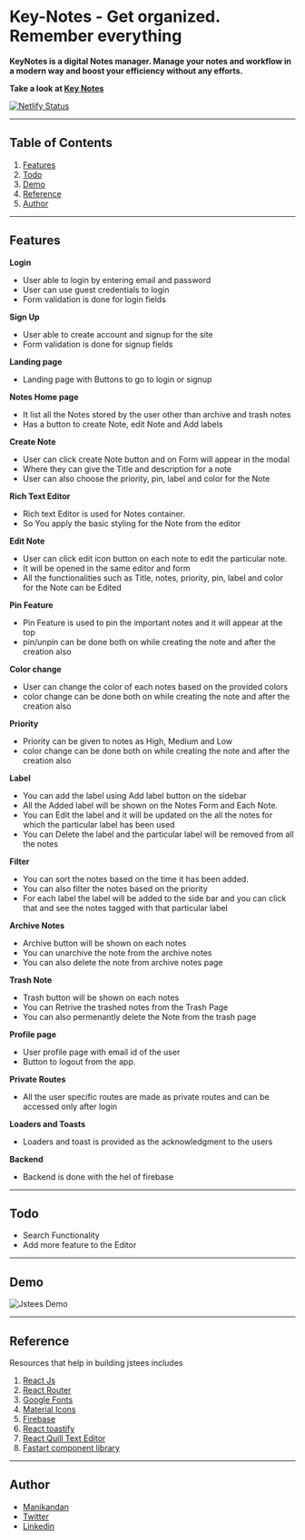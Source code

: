 # Key-Notes - Get organized. Remember everything
**KeyNotes is a digital Notes manager. Manage your notes and workflow in a modern way and boost your efficiency without any efforts.**

**Take a look at [Key Notes](https://key-notes.netlify.app/)**

[![Netlify Status](https://api.netlify.com/api/v1/badges/6fe2b50a-6401-4ad3-adab-780deb7bb405/deploy-status)](https://app.netlify.com/sites/key-notes/deploys)

---

## Table of Contents
1. [Features](#Features)
2. [Todo](#todo)
3. [Demo](#demo)
4. [Reference](#reference)
5. [Author](#author)

---

## Features

**Login** 
- User able to login by entering email and password
- User can use guest credentials to login
- Form validation is done for login fields

**Sign Up**
- User able to create account and signup for the site
- Form validation is done for signup fields

**Landing page**
- Landing page with Buttons to go to login or signup

**Notes Home page**
- It list all the Notes stored by the user other than archive and trash notes
- Has a button to create Note, edit Note and Add labels

**Create Note**
- User can click create Note button and on Form will appear in the modal
- Where they can give the Title and description for a note
- User can also choose the priority, pin, label and color for the Note

**Rich Text Editor**
- Rich text Editor is used for Notes container. 
- So You apply the basic styling for the Note from the editor

**Edit Note**
- User can click edit icon button on each note to edit the particular note.
- It will be opened in the same editor and form
- All the functionalities such as Title, notes, priority, pin, label and color for the Note can be Edited

**Pin Feature**
- Pin Feature is used to pin the important notes and it will appear at the top
- pin/unpin can be done both on while creating the note and after the creation also

**Color change**
- User can change the color of each notes based on the provided colors
- color change can be done both on while creating the note and after the creation also

**Priority**
- Priority can be given to notes as High, Medium and Low
- color change can be done both on while creating the note and after the creation also

**Label**
- You can add the label using Add label button on the sidebar
- All the Added label will be shown on the Notes Form and Each Note.
- You can Edit the label and it will be updated on the all the notes for which the particular label has been used
- You can Delete the label and the particular label will be removed from all the notes

**Filter**
- You can sort the notes based on the time it has been added.
- You can also filter the notes based on the priority
- For each label the label will be added to the side bar and you can click that and see the notes tagged with that particular label

**Archive Notes**
- Archive button will be shown on each notes
- You can unarchive the note from the archive notes
- You can also delete the note from archive notes page

**Trash Note**
- Trash button will be shown on each notes
- You can Retrive the trashed notes from the Trash Page
- You can also permenantly delete the Note from the trash page

**Profile page**
- User profile page with email id of the user
- Button to logout from the app.

**Private Routes**
- All the user specific routes are made as private routes and can be accessed only after login

**Loaders and Toasts**
- Loaders and toast is provided as the acknowledgment to the users

**Backend**
- Backend is done with the hel of firebase


---

## Todo

- Search Functionality
- Add more feature to the Editor

---

## Demo

![Jstees Demo](key-notes.gif)

---

## Reference

Resources that help in building jstees includes

1. [React Js](https://reactjs.org/)
2. [React Router](https://reactrouter.com/)
3. [Google Fonts](https://fonts.google.com/)
4. [Material Icons](https://mui.com/components/material-icons/)
5. [Firebase](https://firebase.google.com/)
6. [React toastify](https://fkhadra.github.io/react-toastify/introduction)
7. [React Quill Text Editor](https://zenoamaro.github.io/react-quill/)
8. [Fastart component library](https://fastart.netlify.app/)

---

## Author

- [Manikandan](https://manikandan.netlify.app/)
- [Twitter](https://twitter.com/_manismk)
- [Linkedin](https://www.linkedin.com/in/manismk/)
